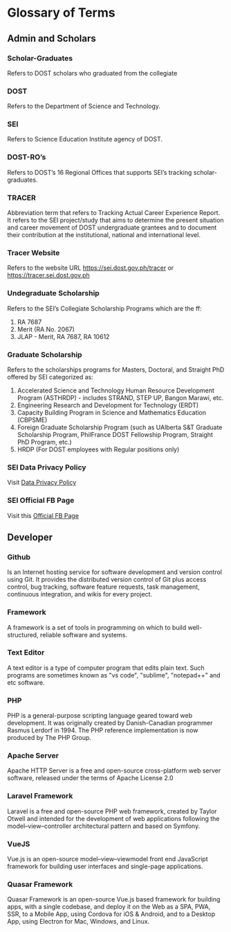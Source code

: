 # Glossary of Terms

## Admin and Scholars
### Scholar-Graduates

Refers to DOST scholars who graduated from the collegiate 

### DOST

Refers to the Department of Science and Technology.

### SEI

Refers to Science Education Institute agency of DOST.

### DOST-RO’s 

Refers to DOST’s 16 Regional Offices that supports SEI’s tracking scholar-graduates.

### TRACER

Abbreviation term that refers to Tracking Actual Career Experience Report.   It refers to the SEI project/study that aims to determine the present situation and career movement of DOST undergraduate grantees and to document their contribution at the institutional, national and international level.

### Tracer Website

Refers to the website URL https://sei.dost.gov.ph/tracer or https://tracer.sei.dost.gov.ph

### Undegraduate Scholarship

Refers to the SEI’s Collegiate Scholarship Programs which are the ff: 
1. RA 7687
2. Merit (RA No. 2067)
3. JLAP - Merit, RA 7687, RA 10612

### Graduate Scholarship

Refers to the scholarships programs for Masters, Doctoral, and Straight PhD offered by SEI categorized as:

1. Accelerated Science and Technology Human Resource Development Program (ASTHRDP) - includes STRAND, STEP UP, Bangon Marawi, etc.
2. Engineering Research and Development for Technology (ERDT)
3. Capacity Building Program in Science and Mathematics Education (CBPSME)
4. Foreign Graduate Scholarship Program (such as UAlberta S&T Graduate Scholarship Program, PhilFrance DOST Fellowship Program, Straight PhD Program, etc.)
5. HRDP (For DOST employees with Regular positions only) 

### SEI Data Privacy Policy
Visit [Data Privacy Policy](https://sei.dost.gov.ph/index.php/about-dost-sei/data-privacy-notice)

### SEI Official FB Page
Visit this [Official FB Page](https://www.facebook.com/DOST.SEI/?fref=ts)

## Developer

### Github

Is an Internet hosting service for software development and version control using Git. It provides the distributed version control of Git plus access control, bug tracking, software feature requests, task management, continuous integration, and wikis for every project.

### Framework

A framework is a set of tools in programming on which to build well-structured, reliable software and systems.

### Text Editor

A text editor is a type of computer program that edits plain text. Such programs are sometimes known as "vs code", "sublime", "notepad++" and etc software.

### PHP
PHP is a general-purpose scripting language geared toward web development. It was originally created by Danish-Canadian programmer Rasmus Lerdorf in 1994. The PHP reference implementation is now produced by The PHP Group.

### Apache Server

Apache HTTP Server is a free and open-source cross-platform web server software, released under the terms of Apache License 2.0

### Laravel Framework

Laravel is a free and open-source PHP web framework, created by Taylor Otwell and intended for the development of web applications following the model–view–controller architectural pattern and based on Symfony.

### VueJS

Vue.js is an open-source model–view–viewmodel front end JavaScript framework for building user interfaces and single-page applications.

### Quasar Framework

Quasar Framework is an open-source Vue.js based framework for building apps, with a single codebase, and deploy it on the Web as a SPA, PWA, SSR, to a Mobile App, using Cordova for iOS & Android, and to a Desktop App, using Electron for Mac, Windows, and Linux.



